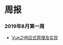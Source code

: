 # 周报

### 2019年8月第一周

- [Vue之响应式原理及实现](https://github.com/Sofiya-xuanxuan/blog/tree/master/4-Weekly/weekly/1.md)

